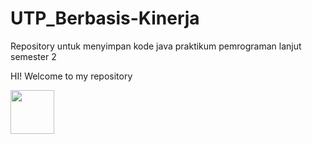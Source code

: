 # UTP_Berbasis-Kinerja
Repository untuk menyimpan kode java praktikum pemrograman lanjut semester 2

HI! Welcome to my repository

<img src="https://user-images.githubusercontent.com/103413005/174446322-279f927c-86d1-4c30-845f-a96d8102771b.gif" width="70" height="70">


